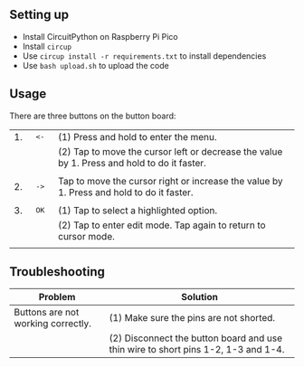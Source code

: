 ## Setting up

- Install CircuitPython on Raspberry Pi Pico
- Install `circup`
- Use `circup install -r requirements.txt` to install dependencies
- Use `bash upload.sh` to upload the code

## Usage

There are three buttons on the button board:

|    |                           |                                                                                             |
|----|---------------------------|---------------------------------------------------------------------------------------------|
| 1. | <kbd>&nbsp;<-&nbsp;</kbd> | (1) Press and hold to enter the menu.                                                       |
|    |                           | (2) Tap to move the cursor left or decrease the value by 1. Press and hold to do it faster. |
|    |                           |                                                                                             |
| 2. | <kbd>&nbsp;->&nbsp;</kbd> | Tap to move the cursor right or increase the value by 1. Press and hold to do it faster.    |
|    |                           |                                                                                             |
| 3. | <kbd>&nbsp;OK&nbsp;</kbd> | (1) Tap to select a highlighted option.                                                     |
|    |                           | (2) Tap to enter edit mode. Tap again to return to cursor mode.                             |
|    |                           |                                                                                             |

## Troubleshooting

| Problem                            | Solution                                                                          |
|------------------------------------|-----------------------------------------------------------------------------------|
| Buttons are not working correctly. | (1) Make sure the pins are not shorted.                                           |
|                                    | (2) Disconnect the button board and use thin wire to short pins 1-2, 1-3 and 1-4. |
